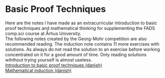 # Basic Proof Techniques
Here are the notes I have made as an extracurricular introduction to basic proof techniques and mathematical thinking for supplementing
the FADS comp.sci course at Århus University. <br />
The following notes created by the Georg-Mohr competition are also recommended reading. The induction note contains 11 more exercises with solutions.
As always do not read the solution to an exercise before working concentrated on it for a good amount of time. Only reading solutions wihthout
trying yourself is almost useless.<br />
[Introduction to basic proof techniques (danish)](http://www.georgmohr.dk/soroe/soroe07ombeviser.pdf)<br />
[Mathematical induction (danish)](http://www.georgmohr.dk/vinderseminar/vindsem07induk.pdf)<br />
